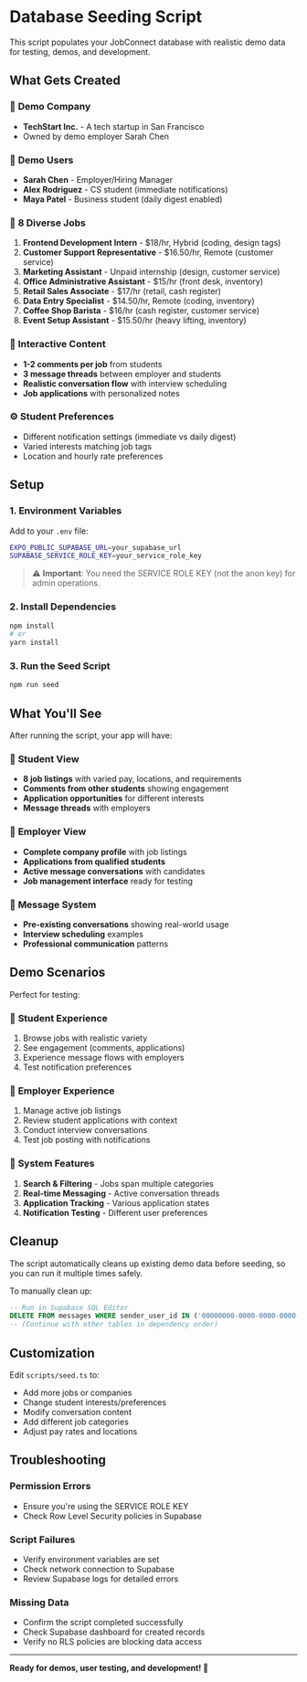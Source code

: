 # Database Seeding Script

This script populates your JobConnect database with realistic demo data for testing, demos, and development.

## What Gets Created

### 🏢 **Demo Company**
- **TechStart Inc.** - A tech startup in San Francisco
- Owned by demo employer Sarah Chen

### 👥 **Demo Users**
- **Sarah Chen** - Employer/Hiring Manager
- **Alex Rodriguez** - CS student (immediate notifications)
- **Maya Patel** - Business student (daily digest enabled)

### 💼 **8 Diverse Jobs**
1. **Frontend Development Intern** - $18/hr, Hybrid (coding, design tags)
2. **Customer Support Representative** - $16.50/hr, Remote (customer service)
3. **Marketing Assistant** - Unpaid internship (design, customer service)
4. **Office Administrative Assistant** - $15/hr (front desk, inventory)
5. **Retail Sales Associate** - $17/hr (retail, cash register)
6. **Data Entry Specialist** - $14.50/hr, Remote (coding, inventory)
7. **Coffee Shop Barista** - $16/hr (cash register, customer service)
8. **Event Setup Assistant** - $15.50/hr (heavy lifting, inventory)

### 💬 **Interactive Content**
- **1-2 comments per job** from students
- **3 message threads** between employer and students
- **Realistic conversation flow** with interview scheduling
- **Job applications** with personalized notes

### ⚙️ **Student Preferences**
- Different notification settings (immediate vs daily digest)
- Varied interests matching job tags
- Location and hourly rate preferences

## Setup

### 1. Environment Variables
Add to your `.env` file:
```bash
EXPO_PUBLIC_SUPABASE_URL=your_supabase_url
SUPABASE_SERVICE_ROLE_KEY=your_service_role_key
```

> ⚠️ **Important**: You need the SERVICE ROLE KEY (not the anon key) for admin operations.

### 2. Install Dependencies
```bash
npm install
# or
yarn install
```

### 3. Run the Seed Script
```bash
npm run seed
```

## What You'll See

After running the script, your app will have:

### 📱 **Student View**
- **8 job listings** with varied pay, locations, and requirements
- **Comments from other students** showing engagement
- **Application opportunities** for different interests
- **Message threads** with employers

### 🏢 **Employer View**
- **Complete company profile** with job listings
- **Applications from qualified students** 
- **Active message conversations** with candidates
- **Job management interface** ready for testing

### 💌 **Message System**
- **Pre-existing conversations** showing real-world usage
- **Interview scheduling** examples
- **Professional communication** patterns

## Demo Scenarios

Perfect for testing:

### 🎯 **Student Experience**
1. Browse jobs with realistic variety
2. See engagement (comments, applications)
3. Experience message flows with employers
4. Test notification preferences

### 🎯 **Employer Experience** 
1. Manage active job listings
2. Review student applications with context
3. Conduct interview conversations
4. Test job posting with notifications

### 🎯 **System Features**
1. **Search & Filtering** - Jobs span multiple categories
2. **Real-time Messaging** - Active conversation threads  
3. **Application Tracking** - Various application states
4. **Notification Testing** - Different user preferences

## Cleanup

The script automatically cleans up existing demo data before seeding, so you can run it multiple times safely.

To manually clean up:
```sql
-- Run in Supabase SQL Editor
DELETE FROM messages WHERE sender_user_id IN ('00000000-0000-0000-0000-000000000001', '00000000-0000-0000-0000-000000000002', '00000000-0000-0000-0000-000000000003');
-- (Continue with other tables in dependency order)
```

## Customization

Edit `scripts/seed.ts` to:
- Add more jobs or companies
- Change student interests/preferences  
- Modify conversation content
- Add different job categories
- Adjust pay rates and locations

## Troubleshooting

### Permission Errors
- Ensure you're using the SERVICE ROLE KEY
- Check Row Level Security policies in Supabase

### Script Failures
- Verify environment variables are set
- Check network connection to Supabase
- Review Supabase logs for detailed errors

### Missing Data
- Confirm the script completed successfully
- Check Supabase dashboard for created records
- Verify no RLS policies are blocking data access

---

**Ready for demos, user testing, and development! 🚀**